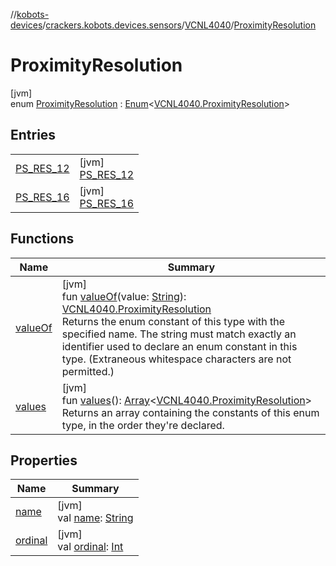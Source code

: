 //[kobots-devices](../../../../index.md)/[crackers.kobots.devices.sensors](../../index.md)/[VCNL4040](../index.md)/[ProximityResolution](index.md)

# ProximityResolution

[jvm]\
enum [ProximityResolution](index.md) : [Enum](https://kotlinlang.org/api/latest/jvm/stdlib/kotlin/-enum/index.html)&lt;[VCNL4040.ProximityResolution](index.md)&gt;

## Entries

| | |
|---|---|
| [PS_RES_12](-p-s_-r-e-s_12/index.md) | [jvm]<br>[PS_RES_12](-p-s_-r-e-s_12/index.md) |
| [PS_RES_16](-p-s_-r-e-s_16/index.md) | [jvm]<br>[PS_RES_16](-p-s_-r-e-s_16/index.md) |

## Functions

| Name | Summary |
|---|---|
| [valueOf](value-of.md) | [jvm]<br>fun [valueOf](value-of.md)(value: [String](https://kotlinlang.org/api/latest/jvm/stdlib/kotlin/-string/index.html)): [VCNL4040.ProximityResolution](index.md)<br>Returns the enum constant of this type with the specified name. The string must match exactly an identifier used to declare an enum constant in this type. (Extraneous whitespace characters are not permitted.) |
| [values](values.md) | [jvm]<br>fun [values](values.md)(): [Array](https://kotlinlang.org/api/latest/jvm/stdlib/kotlin/-array/index.html)&lt;[VCNL4040.ProximityResolution](index.md)&gt;<br>Returns an array containing the constants of this enum type, in the order they're declared. |

## Properties

| Name | Summary |
|---|---|
| [name](../../../crackers.kobots.utilities/-pointer-gauge/-shape/-s-e-m-i-c-i-r-c-l-e/index.md#-372974862%2FProperties%2F-1216412040) | [jvm]<br>val [name](../../../crackers.kobots.utilities/-pointer-gauge/-shape/-s-e-m-i-c-i-r-c-l-e/index.md#-372974862%2FProperties%2F-1216412040): [String](https://kotlinlang.org/api/latest/jvm/stdlib/kotlin/-string/index.html) |
| [ordinal](../../../crackers.kobots.utilities/-pointer-gauge/-shape/-s-e-m-i-c-i-r-c-l-e/index.md#-739389684%2FProperties%2F-1216412040) | [jvm]<br>val [ordinal](../../../crackers.kobots.utilities/-pointer-gauge/-shape/-s-e-m-i-c-i-r-c-l-e/index.md#-739389684%2FProperties%2F-1216412040): [Int](https://kotlinlang.org/api/latest/jvm/stdlib/kotlin/-int/index.html) |
